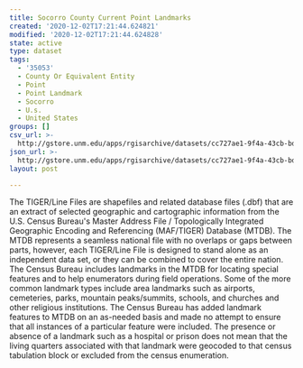 ```yaml
---
title: Socorro County Current Point Landmarks
created: '2020-12-02T17:21:44.624821'
modified: '2020-12-02T17:21:44.624828'
state: active
type: dataset
tags:
  - '35053'
  - County Or Equivalent Entity
  - Point
  - Point Landmark
  - Socorro
  - U.s.
  - United States
groups: []
csv_url: >-
  http://gstore.unm.edu/apps/rgisarchive/datasets/cc727ae1-9f4a-43cb-bd57-58b0f743dd0e/tl_2010_35053_pointlm.derived.csv
json_url: >-
  http://gstore.unm.edu/apps/rgisarchive/datasets/cc727ae1-9f4a-43cb-bd57-58b0f743dd0e/tl_2010_35053_pointlm.derived.json
layout: post

---
```

The TIGER/Line Files are shapefiles and related database files (.dbf) that are an extract of selected geographic and cartographic information from the U.S. Census Bureau's Master Address File / Topologically Integrated Geographic Encoding and Referencing (MAF/TIGER) Database (MTDB).  The MTDB represents a seamless national file with no overlaps or gaps between parts, however, each TIGER/Line File is designed to stand alone as an independent data set, or they can be combined to cover the entire nation.  The Census Bureau includes landmarks in the MTDB for locating special features and to help enumerators during field operations.  Some of the more common landmark types include area landmarks such as airports, cemeteries, parks, mountain peaks/summits, schools, and churches and other religious institutions.  The Census Bureau has added landmark features to MTDB on an as-needed basis and made no attempt to ensure that all instances of a particular feature were included.  The presence or absence of a landmark such as a hospital or prison does not mean that the living quarters associated with that landmark were geocoded to that census tabulation block or excluded from the census enumeration.  

